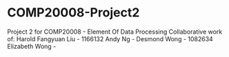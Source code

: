 # COMP20008-Project2
Project 2 for COMP20008 - Element Of Data Processing
Collaborative work of:
Harold Fangyuan Liu - 1166132
Andy Ng - 
Desmond Wong - 1082634
Elizabeth Wong - 
